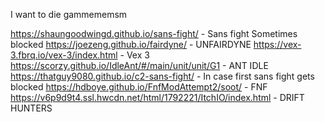I want to die
gammememsm

https://shaungoodwingd.github.io/sans-fight/ - Sans fight
Sometimes blocked https://joezeng.github.io/fairdyne/ - UNFAIRDYNE
https://vex-3.fbrq.io/vex-3/index.html - Vex 3
https://scorzy.github.io/IdleAnt/#/main/unit/unit/G1 - ANT IDLE
https://thatguy9080.github.io/c2-sans-fight/ - In case first sans fight gets blocked
https://hdboye.github.io/FnfModAttempt2/soot/ - FNF
https://v6p9d9t4.ssl.hwcdn.net/html/1792221/ItchIO/index.html - DRIFT HUNTERS
